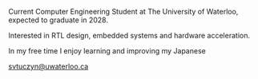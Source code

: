 Current Computer Engineering Student at The University of Waterloo, expected to graduate in 2028.

Interested in RTL design, embedded systems and hardware acceleration.

In my free time I enjoy learning and improving my Japanese

svtuczyn@uwaterloo.ca
